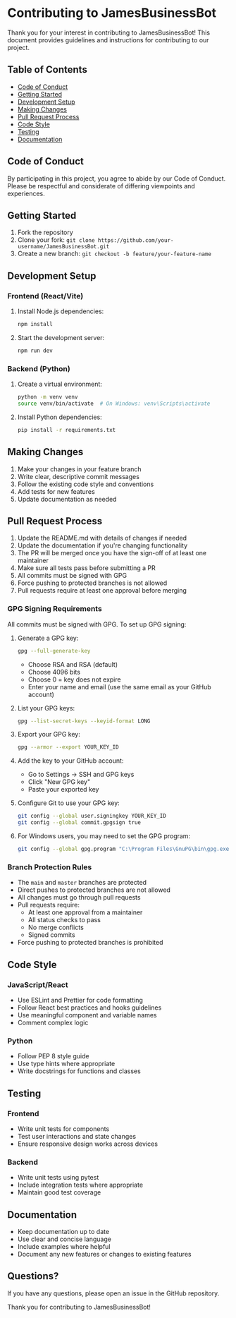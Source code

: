 # Contributing to JamesBusinessBot

Thank you for your interest in contributing to JamesBusinessBot! This document provides guidelines and instructions for contributing to our project.

## Table of Contents
- [Code of Conduct](#code-of-conduct)
- [Getting Started](#getting-started)
- [Development Setup](#development-setup)
- [Making Changes](#making-changes)
- [Pull Request Process](#pull-request-process)
- [Code Style](#code-style)
- [Testing](#testing)
- [Documentation](#documentation)

## Code of Conduct

By participating in this project, you agree to abide by our Code of Conduct. Please be respectful and considerate of differing viewpoints and experiences.

## Getting Started

1. Fork the repository
2. Clone your fork: `git clone https://github.com/your-username/JamesBusinessBot.git`
3. Create a new branch: `git checkout -b feature/your-feature-name`

## Development Setup

### Frontend (React/Vite)
1. Install Node.js dependencies:
   ```bash
   npm install
   ```
2. Start the development server:
   ```bash
   npm run dev
   ```

### Backend (Python)
1. Create a virtual environment:
   ```bash
   python -m venv venv
   source venv/bin/activate  # On Windows: venv\Scripts\activate
   ```
2. Install Python dependencies:
   ```bash
   pip install -r requirements.txt
   ```

## Making Changes

1. Make your changes in your feature branch
2. Write clear, descriptive commit messages
3. Follow the existing code style and conventions
4. Add tests for new features
5. Update documentation as needed

## Pull Request Process

1. Update the README.md with details of changes if needed
2. Update the documentation if you're changing functionality
3. The PR will be merged once you have the sign-off of at least one maintainer
4. Make sure all tests pass before submitting a PR
5. All commits must be signed with GPG
6. Force pushing to protected branches is not allowed
7. Pull requests require at least one approval before merging

### GPG Signing Requirements
All commits must be signed with GPG. To set up GPG signing:

1. Generate a GPG key:
   ```bash
   gpg --full-generate-key
   ```
   - Choose RSA and RSA (default)
   - Choose 4096 bits
   - Choose 0 = key does not expire
   - Enter your name and email (use the same email as your GitHub account)

2. List your GPG keys:
   ```bash
   gpg --list-secret-keys --keyid-format LONG
   ```

3. Export your GPG key:
   ```bash
   gpg --armor --export YOUR_KEY_ID
   ```

4. Add the key to your GitHub account:
   - Go to Settings -> SSH and GPG keys
   - Click "New GPG key"
   - Paste your exported key

5. Configure Git to use your GPG key:
   ```bash
   git config --global user.signingkey YOUR_KEY_ID
   git config --global commit.gpgsign true
   ```

6. For Windows users, you may need to set the GPG program:
   ```bash
   git config --global gpg.program "C:\Program Files\GnuPG\bin\gpg.exe"
   ```

### Branch Protection Rules
- The `main` and `master` branches are protected
- Direct pushes to protected branches are not allowed
- All changes must go through pull requests
- Pull requests require:
  - At least one approval from a maintainer
  - All status checks to pass
  - No merge conflicts
  - Signed commits
- Force pushing to protected branches is prohibited

## Code Style

### JavaScript/React
- Use ESLint and Prettier for code formatting
- Follow React best practices and hooks guidelines
- Use meaningful component and variable names
- Comment complex logic

### Python
- Follow PEP 8 style guide
- Use type hints where appropriate
- Write docstrings for functions and classes

## Testing

### Frontend
- Write unit tests for components
- Test user interactions and state changes
- Ensure responsive design works across devices

### Backend
- Write unit tests using pytest
- Include integration tests where appropriate
- Maintain good test coverage

## Documentation

- Keep documentation up to date
- Use clear and concise language
- Include examples where helpful
- Document any new features or changes to existing features

## Questions?

If you have any questions, please open an issue in the GitHub repository.

Thank you for contributing to JamesBusinessBot! 